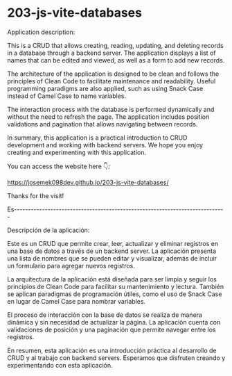 # 203-js-vite-databases

Application description:

This is a CRUD that allows creating, reading, updating, and deleting records in a database through a backend server. The application displays a list of names that can be edited and viewed, as well as a form to add new records.

The architecture of the application is designed to be clean and follows the principles of Clean Code to facilitate maintenance and readability. Useful programming paradigms are also applied, such as using Snack Case instead of Camel Case to name variables.

The interaction process with the database is performed dynamically and without the need to refresh the page. The application includes position validations and pagination that allows navigating between records.

In summary, this application is a practical introduction to CRUD development and working with backend servers. We hope you enjoy creating and experimenting with this application.

You can access the website here 👇:

https://josemek098dev.github.io/203-js-vite-databases/

Thanks for the visit!





Es----------------------------------------------------------------------------

Descripción de la aplicación:

Este es un CRUD que permite crear, leer, actualizar y eliminar registros en una base de datos a través de un backend server. La aplicación presenta una lista de nombres que se pueden editar y visualizar, además de incluir un formulario para agregar nuevos registros.

La arquitectura de la aplicación está diseñada para ser limpia y seguir los principios de Clean Code para facilitar su mantenimiento y lectura. También se aplican paradigmas de programación útiles, como el uso de Snack Case en lugar de Camel Case para nombrar variables.

El proceso de interacción con la base de datos se realiza de manera dinámica y sin necesidad de actualizar la página. La aplicación cuenta con validaciones de posición y una paginación que permite navegar entre los registros.

En resumen, esta aplicación es una introducción práctica al desarrollo de CRUD y al trabajo con backend servers. Esperamos que disfruten creando y experimentando con esta aplicación.
